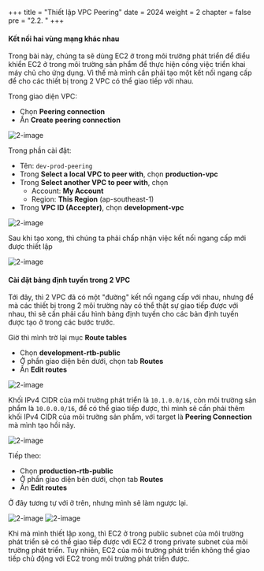 +++
title = "Thiết lập VPC Peering"
date = 2024
weight = 2
chapter = false
pre = "2.2. "
+++

#### Kết nối hai vùng mạng khác nhau

Trong bài này, chúng ta sẽ dùng EC2 ở trong môi trường phát triển để điểu khiển EC2 ở trong môi trường sản phẩm để thực hiện công việc triển khai máy chủ cho ứng dụng. Vì thế mà mình cần phải tạo một kết nối ngang cấp để cho các thiết bị trong 2 VPC có thể giao tiếp với nhau.

Trong giao diện VPC:

- Chọn **Peering connection**
- Ấn **Create peering connection**

![2-image](/images/2-preparation/2-2-1-vpc-peering-page.png)

Trong phần cài đặt:

- Tên: `dev-prod-peering`
- Trong **Select a local VPC to peer with**, chọn **production-vpc**
- Trong **Select another VPC to peer with**, chọn
  - Account: **My Account**
  - Region: **This Region** (ap-southeast-1)
- Trong **VPC ID (Accepter)**, chọn **development-vpc**

![2-image](/images/2-preparation/2-2-2-create-vpc-peering.png)

Sau khi tạo xong, thì chúng ta phải chấp nhận việc kết nối ngang cấp mới được thiết lập

![2-image](/images/2-preparation/2-2-3-accept-peering.png)

#### Cài đặt bảng định tuyến trong 2 VPC

Tới đây, thì 2 VPC đã có một "đường" kết nối ngang cấp với nhau, nhưng để mà các thiết bị trong 2 môi trường này có thể thật sự giao tiếp được với nhau, thì sẽ cần phải cấu hình bảng định tuyến cho các bản định tuyến được tạo ở trong các bước trước.

Giờ thì mình trờ lại mục **Route tables**

- Chọn **development-rtb-public**
- Ở phần giao diện bên dưới, chọn tab **Routes**
- Ấn **Edit routes**

![2-image](/images/2-preparation/2-2-4-rtb-page-dev.png)

Khối IPv4 CIDR của môi trường phát triển là `10.1.0.0/16`, còn môi trường sản phẩm là `10.0.0.0/16`, để có thể giao tiếp được, thì mình sẽ cần phải thêm khối IPv4 CIDR của môi trường sản phẩm, với target là **Peering Connection** mà mình tạo hồi nãy.

![2-image](/images/2-preparation/2-2-5-edit-dev-rtb.png)

Tiếp theo:

- Chọn **production-rtb-public**
- Ở phần giao diện bên dưới, chọn tab **Routes**
- Ấn **Edit routes**

Ở đây tương tự với ở trên, nhưng mình sẽ làm ngược lại.

![2-image](/images/2-preparation/2-2-6-rtb-page-prod.png)
![2-image](/images/2-preparation/2-2-7-edit-prod-rtb.png)

Khi mà mình thiết lập xong, thì EC2 ở trong public subnet của môi trường phát triển sẽ có thể giao tiếp được với EC2 ở trong private subnet của môi trường phát triển. Tuy nhiên, EC2 của môi trường phát triển không thể giao tiếp chủ động với EC2 trong môi trường phát triển được.
